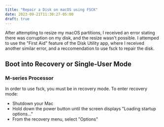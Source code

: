 ```yaml
---
title: "Repair a Disk on macOS using FSCK"
date: 2023-09-21T11:30:27-05:00
draft: true
---
```


After attempting to resize my macOS partitions, I received an error stating there was corruption on my disk, and the resize wasn't possible. I attemped to use the "First Aid" feature of the Disk Utility app, where I received another similar error, and a reccomendation to use fsck to repair the disk.

## Boot into Recovery or Single-User Mode

### M-series Processor

In order to use fsck, you must be in recovery mode. To enter recovery mode:

- Shutdown your Mac
- Hold down the power button until the screen displays "Loading startup options..."
- From the recovery menu, select "Options"
